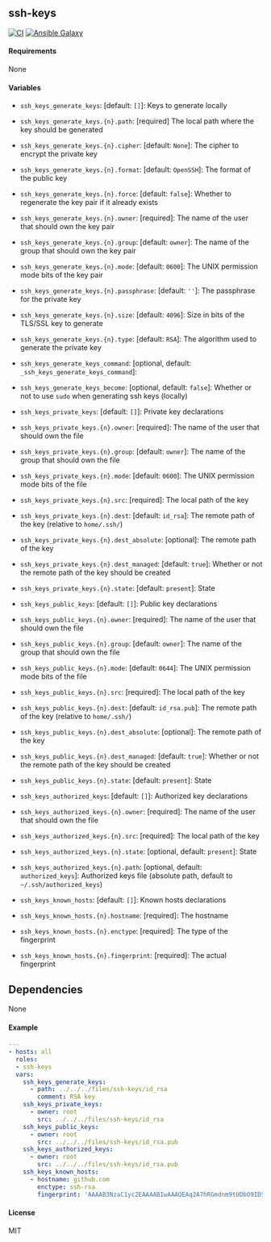 ## ssh-keys

[![CI](https://github.com/Oefenweb/ansible-ssh-keys/workflows/CI/badge.svg)](https://github.com/Oefenweb/ansible-ssh-keys/actions?query=workflow%3ACI)
[![Ansible Galaxy](http://img.shields.io/badge/ansible--galaxy-ssh--keys-blue.svg)](https://galaxy.ansible.com/Oefenweb/ssh_keys)

#### Requirements

None

#### Variables

* `ssh_keys_generate_keys`: [default: `[]`]: Keys to generate locally
* `ssh_keys_generate_keys.{n}.path`: [required] The local path where the key should be generated
* `ssh_keys_generate_keys.{n}.cipher`: [default: `None`]: The cipher to encrypt the private key
* `ssh_keys_generate_keys.{n}.format`: [default: `OpenSSH`]: The format of the public key
* `ssh_keys_generate_keys.{n}.force`: [default: `false`]: Whether to regenerate the key pair if it already exists
* `ssh_keys_generate_keys.{n}.owner`: [required]: The name of the user that should own the key pair
* `ssh_keys_generate_keys.{n}.group`: [default: `owner`]: The name of the group that should own the key pair
* `ssh_keys_generate_keys.{n}.mode`: [default: `0600`]: The UNIX permission mode bits of the key pair
* `ssh_keys_generate_keys.{n}.passphrase`: [default: `''`]: The passphrase for the private key
* `ssh_keys_generate_keys.{n}.size`: [default: `4096`]: Size in bits of the TLS/SSL key to generate
* `ssh_keys_generate_keys.{n}.type`: [default: `RSA`]: The algorithm used to generate the private key

* `ssh_keys_generate_keys_command`: [optional, default: `_ssh_keys_generate_keys_command`]:
* `ssh_keys_generate_keys_become`: [optional, default: `false`]: Whether or not to use `sudo` when generating ssh keys (locally)

* `ssh_keys_private_keys`: [default: `[]`]: Private key declarations
* `ssh_keys_private_keys.{n}.owner`: [required]: The name of the user that should own the file
* `ssh_keys_private_keys.{n}.group`: [default: `owner`]: The name of the group that should own the file
* `ssh_keys_private_keys.{n}.mode`: [default: `0600`]: The UNIX permission mode bits of the file
* `ssh_keys_private_keys.{n}.src`: [required]: The local path of the key
* `ssh_keys_private_keys.{n}.dest`: [default: `id_rsa`]: The remote path of the key (relative to `home/.ssh/`)
* `ssh_keys_private_keys.{n}.dest_absolute`: [optional]: The remote path of the key
* `ssh_keys_private_keys.{n}.dest_managed`: [default: `true`]: Whether or not the remote path of the key should be created
* `ssh_keys_private_keys.{n}.state`: [default: `present`]: State

* `ssh_keys_public_keys`: [default: `[]`]: Public key declarations
* `ssh_keys_public_keys.{n}.owner`: [required]: The name of the user that should own the file
* `ssh_keys_public_keys.{n}.group`: [default: `owner`]: The name of the group that should own the file
* `ssh_keys_public_keys.{n}.mode`: [default: `0644`]: The UNIX permission mode bits of the file
* `ssh_keys_public_keys.{n}.src`: [required]: The local path of the key
* `ssh_keys_public_keys.{n}.dest`: [default: `id_rsa.pub`]: The remote path of the key (relative to `home/.ssh/`)
* `ssh_keys_public_keys.{n}.dest_absolute`: [optional]: The remote path of the key
* `ssh_keys_public_keys.{n}.dest_managed`: [default: `true`]: Whether or not the remote path of the key should be created
* `ssh_keys_public_keys.{n}.state`: [default: `present`]: State

* `ssh_keys_authorized_keys`: [default: `[]`]: Authorized key declarations
* `ssh_keys_authorized_keys.{n}.owner`: [required]: The name of the user that should own the file
* `ssh_keys_authorized_keys.{n}.src`: [required]: The local path of the key
* `ssh_keys_authorized_keys.{n}.state`: [optional, default: `present`]: State
* `ssh_keys_authorized_keys.{n}.path`: [optional, default: `authorized_keys`]: Authorized keys file (absolute path, default to `~/.ssh/authorized_keys`)

* `ssh_keys_known_hosts`: [default: `[]`]: Known hosts declarations
* `ssh_keys_known_hosts.{n}.hostname`: [required]: The hostname
* `ssh_keys_known_hosts.{n}.enctype`: [required]: The type of the fingerprint
* `ssh_keys_known_hosts.{n}.fingerprint`: [required]: The actual fingerprint

## Dependencies

None

#### Example

```yaml
---
- hosts: all
  roles:
  - ssh-keys
  vars:
    ssh_keys_generate_keys:
      - path: ../../../files/ssh-keys/id_rsa
        comment: RSA key
    ssh_keys_private_keys:
      - owner: root
        src: ../../../files/ssh-keys/id_rsa
    ssh_keys_public_keys:
      - owner: root
        src: ../../../files/ssh-keys/id_rsa.pub
    ssh_keys_authorized_keys:
      - owner: root
        src: ../../../files/ssh-keys/id_rsa.pub
    ssh_keys_known_hosts:
      - hostname: github.com
        enctype: ssh-rsa
        fingerprint: 'AAAAB3NzaC1yc2EAAAABIwAAAQEAq2A7hRGmdnm9tUDbO9IDSwBK6TbQa+PXYPCPy6rbTrTtw7PHkccKrpp0yVhp5HdEIcKr6pLlVDBfOLX9QUsyCOV0wzfjIJNlGEYsdlLJizHhbn2mUjvSAHQqZETYP81eFzLQNnPHt4EVVUh7VfDESU84KezmD5QlWpXLmvU31/yMf+Se8xhHTvKSCZIFImWwoG6mbUoWf9nzpIoaSjB+weqqUUmpaaasXVal72J+UX2B+2RPW3RcT0eOzQgqlJL3RKrTJvdsjE3JEAvGq3lGHSZXy28G3skua2SmVi/w4yCE6gbODqnTWlg7+wC604ydGXA8VJiS5ap43JXiUFFAaQ=='
```

#### License

MIT
